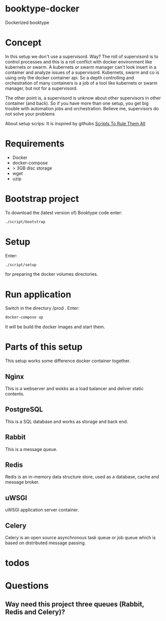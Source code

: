 # booktype-docker #
Dockerized booktype

# Concept #

In this setup we don't use a supervisord. Way? The roll of supervisord is to
control processes and this is a roll conflict with docker environment like
kubernets or swarm. A kubernets or swarm manager can't look insert in a
container and analyze issues of a supervisord. Kubernets, swarm and co is using
only the docker container api. So a depth controlling and orchestration of
many containers is a job of a tool like kubernets or swarm manager, but not
for a supervisord.

The other point is, a supervisord is unknow about other supervisors in other
container (and back). So if you have more than one setup, you get big trouble
with automation jobs and orchestration. Believe me, supervisors do not solve
your problems

About setup scrips: It is inspired by githubs [Scripts To Rule Them All](https://github.com/github/scripts-to-rule-them-all)

# Requirements #

- Docker
- docker-compose
- \> 3GB disc storage
- wget
- uzip

# Bootstrap project #

To download the (latest version of) Booktype code enter:

```bash
./script/bootstrap
```

# Setup #

Enter:

```bash
./script/setup
```
for preparing the docker volumes directories.

# Run application #

Switch in the directory /prod . Enter:

```bash
docker-compose up
```

It will be build the docker images and start them.

# Parts of this setup #

This setup works some difference docker container together.  

## Nginx ##

This is a webserver and wokks as a load balancer and deliver static contents.

## PostgreSQL ##

This is a SQL database and works as storage and back end.

## Rabbit ##

This is a message queue.

## Redis ##

Redis is an in-memory data structure store, used as a database, cache and
message broker.

## uWSGI ##

uWSGI application server container.

## Celery ##

Celery is an open source asynchronous task queue or job queue which is based on
distributed message passing.

# todos #

# Questions #

## Way need this project three queues (Rabbit, Redis and Celery)? ##
